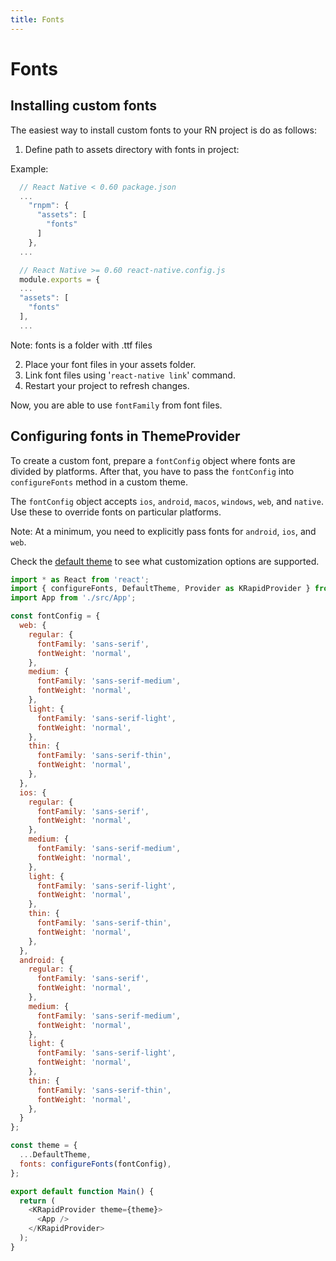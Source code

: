 ```yaml
---
title: Fonts
---
```


# Fonts

## Installing custom fonts

The easiest way to install custom fonts to your RN project is do as follows:

  1. Define path to assets directory with fonts in project:

  Example:

  ```js
    // React Native < 0.60 package.json
    ...
      "rnpm": {
        "assets": [
          "fonts"
        ]
      },
    ...

    // React Native >= 0.60 react-native.config.js
    module.exports = {
    ...
    "assets": [
      "fonts"
    ],
    ...
  ```

  Note: fonts is a folder with .ttf files

  2. Place your font files in your assets folder.
  3. Link font files using '`react-native link`' command.
  4. Restart your project to refresh changes.

Now, you are able to use `fontFamily` from font files.

## Configuring fonts in ThemeProvider

To create a custom font, prepare a `fontConfig` object where fonts are divided by platforms. After that, you have to pass the `fontConfig` into `configureFonts` method in a custom theme. 

The `fontConfig` object accepts `ios`, `android`, `macos`, `windows`, `web`, and `native`. Use these to override fonts on particular platforms.

Note: At a minimum, you need to explicitly pass fonts for `android`, `ios`, and `web`.

Check the [default theme](https://github.com/manikandan-kyyba/k-rapid/blob/main/src/styles/DefaultTheme.tsx) to see what customization options are supported.

```js
import * as React from 'react';
import { configureFonts, DefaultTheme, Provider as KRapidProvider } from 'k-rapid';
import App from './src/App';

const fontConfig = {
  web: {
    regular: {
      fontFamily: 'sans-serif',
      fontWeight: 'normal',
    },
    medium: {
      fontFamily: 'sans-serif-medium',
      fontWeight: 'normal',
    },
    light: {
      fontFamily: 'sans-serif-light',
      fontWeight: 'normal',
    },
    thin: {
      fontFamily: 'sans-serif-thin',
      fontWeight: 'normal',
    },
  },
  ios: {
    regular: {
      fontFamily: 'sans-serif',
      fontWeight: 'normal',
    },
    medium: {
      fontFamily: 'sans-serif-medium',
      fontWeight: 'normal',
    },
    light: {
      fontFamily: 'sans-serif-light',
      fontWeight: 'normal',
    },
    thin: {
      fontFamily: 'sans-serif-thin',
      fontWeight: 'normal',
    },
  },
  android: {
    regular: {
      fontFamily: 'sans-serif',
      fontWeight: 'normal',
    },
    medium: {
      fontFamily: 'sans-serif-medium',
      fontWeight: 'normal',
    },
    light: {
      fontFamily: 'sans-serif-light',
      fontWeight: 'normal',
    },
    thin: {
      fontFamily: 'sans-serif-thin',
      fontWeight: 'normal',
    },
  }
};

const theme = {
  ...DefaultTheme,
  fonts: configureFonts(fontConfig),
};

export default function Main() {
  return (
    <KRapidProvider theme={theme}>
      <App />
    </KRapidProvider>
  );
}
```
